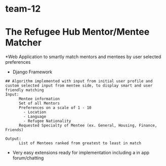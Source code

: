 # team-12
# The Refugee Hub Mentor/Mentee Matcher
*Web Application to smartly match mentors and mentees by user selected preferences
* Django Framework
```
## Algorithm implemented with input from initial user profile and custom selected input from mentee side, to display smart and user friendly matching
Input:
      Mentee information
      Set of all Mentors
      Preferences on a scale of 1 - 10
        - Location
        - Language
        - Refugee Nationality
      Requested Specialty of Mentee (ex. General, Housing, Finance, Friends)
      
Output:
      List of Mentees ranked from greatest to least in match     
```

* Very easy extensions ready for implementation including a in app forum/chatting
